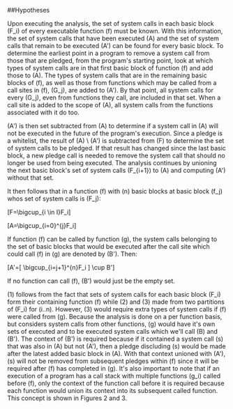 ##Hypotheses

Upon executing the analysis, the set of system calls in each basic block \(F_i\) of every executable function \(f\) must be known. With this information, the set of system calls that have been executed \(A\) and the set of system calls that remain to be executed \(A'\) can be found for every basic block. To determine the earliest point in a program to remove a system call from those that are pledged, from the program's starting point, look at which types of system calls are in that first basic block of function \(f\) and add those to \(A\). The types of system calls that are in the remaining basic blocks of \(f\), as well as those from functions which may be called from a call sites in \(f\), \(G_j\), are added to \(A'\). By that point, all system calls for every \(G_j\), even from functions they call, are included in that set. When a call site is added to the scope of \(A\), all system calls from the functions associated with it do too.

\(A'\) is then set subtracted from \(A\) to determine if a system call in \(A\) will not be executed in the future of the program's execution. Since a pledge is a whitelist, the result of \(A\) \\ \(A'\) is subtracted from \(F\) to determine the set of system calls to be pledged. If that result has changed since the last basic block, a new pledge call is needed to remove the system call that should no longer be used from being executed. The analysis continues by unioning the next basic block's set of system calls \(F_{i+1}\) to \(A\) and computing \(A'\) without that set.

It then follows that in a function \(f\) with \(n\) basic blocks at basic block \(f_j\) whos set of system calls is \(F_j\):

\[F=\bigcup_{i \in I}F_i\]

\[A=\bigcup_{i=0}^{j}F_i\]

If function \(f\) can be called by function \(g\), the system calls belonging to the set of basic blocks that would be executed after the call site which could call \(f\) in \(g\) are denoted by \(B'\). Then:

\[A'=[ \bigcup_{i=j+1}^{n}F_i ] \cup B'\]

If no function can call \(f\), \(B'\) would just be the empty set.

(1) follows from the fact that sets of system calls for each basic block \(F_i\) form their containing function \(f\) while (2) and (3) made from two partitions of \(F_i\) for \(i..n\). However, (3) would require extra types of system calls if \(f\) were called from \(g\). Because the analysis is done on a per function basis, but considers system calls from other functions, \(g\) would have it's own sets of executed and to be executed system calls which we'll call \(B\) and \(B'\). The context of \(B'\) is required because if it contained a system call \(s\) that was also in \(A\) but not \(A'\), then a pledge discluding \(s\) would be made after the latest added basic block in \(A\). With that context unioned with \(A'\), \(s\) will not be removed from subsequent pledges within \(f\) since it will be required after \(f\) has completed in \(g\). It's also important to note that if an execution of a program has a call stack with multiple functions \(g_i\) called before \(f\), only the context of the function call before it is required because each function would union its context into its subsequent called function. This concept is shown in Figures 2 and 3.

